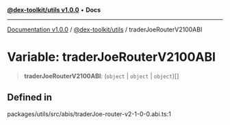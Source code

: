 [**@dex-toolkit/utils v1.0.0**](../README.md) • **Docs**

***

[Documentation v1.0.0](../../../packages.md) / [@dex-toolkit/utils](../README.md) / traderJoeRouterV2100ABI

# Variable: traderJoeRouterV2100ABI

> **traderJoeRouterV2100ABI**: (`object` \| `object` \| `object`)[]

## Defined in

packages/utils/src/abis/traderJoe-router-v2-1-0-0.abi.ts:1
